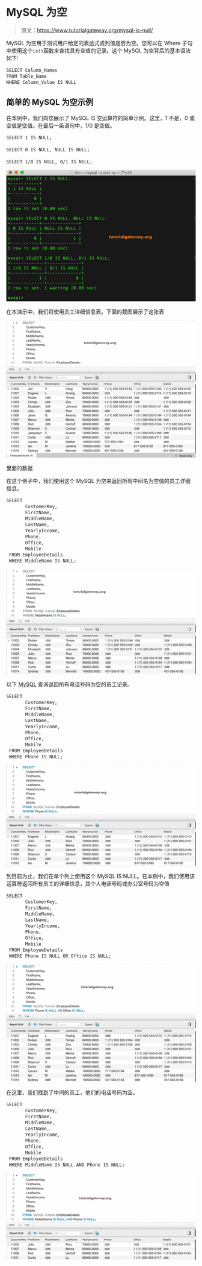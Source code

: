 # MySQL 为空

> 原文：<https://www.tutorialgateway.org/mysql-is-null/>

MySQL 为空用于测试用户给定的表达式或列值是否为空。您可以在 Where 子句中使用这个`is()`函数来查找具有空值的记录。这个 MySQL 为空背后的基本语法如下:

```
SELECT Column_Names  
FROM Table_Name
WHERE Column_Value IS NULL
```

## 简单的 MySQL 为空示例

在本例中，我们向您展示了 MySQL IS 空运算符的简单示例。这里，1 不是，0 或空值是空值。在最后一条语句中，1/0 是空值。

```
SELECT 1 IS NULL;

SELECT 0 IS NULL, NULL IS NULL;

SELECT 1/0 IS NULL, 0/1 IS NULL;
```

![MySQL IS NULL Operator 1](img/4237e38e0483dd348c50920097fa65c7.png)

在本演示中，我们将使用员工详细信息表。下面的截图展示了这张表

![MySQL IS NULL Operator 2](img/ee043aa600369b07e0eec83ce1e61181.png)

里面的数据

在这个例子中，我们使用这个 MySQL 为空来返回所有中间名为空值的员工详细信息。

```
SELECT 
       CustomerKey,
       FirstName, 
       MiddleName,
       LastName,
       YearlyIncome,
       Phone,
       Office,
       Mobile
 FROM EmployeeDetails
 WHERE MiddleName IS NULL;
```

![MySQL IS NULL Operator 3](img/3757613df4cd5cb9ecaf2a2bfcb5da21.png)

以下 [MySQL](https://www.tutorialgateway.org/mysql-tutorial/) 查询返回所有电话号码为空的员工记录。

```
SELECT 
       CustomerKey,
       FirstName, 
       MiddleName,
       LastName,
       YearlyIncome,
       Phone,
       Office,
       Mobile
 FROM EmployeeDetails
 WHERE Phone IS NULL;
```

![MySQL IS NULL Operator 4](img/dc3649d0af8e8de2698f89038a4296a1.png)

到目前为止，我们在单个列上使用这个 MySQL IS NULL。在本例中，我们使用该运算符返回所有员工的详细信息，其个人电话号码或办公室号码为空值

```
SELECT 
       CustomerKey,
       FirstName, 
       MiddleName,
       LastName,
       YearlyIncome,
       Phone,
       Office,
       Mobile
 FROM EmployeeDetails
 WHERE Phone IS NULL OR Office IS NULL;
```

![MySQL IS NULL Operator 5](img/780a28eae0f106321ac0d357e3a925e6.png)

在这里，我们找到了中间的员工，他们的电话号码为空。

```
SELECT 
       CustomerKey,
       FirstName, 
       MiddleName,
       LastName,
       YearlyIncome,
       Phone,
       Office,
       Mobile
 FROM EmployeeDetails
 WHERE MiddleName IS NULL AND Phone IS NULL;
```

![MySQL IS NULL Operator 6](img/a019855036fa92f08c8249c0a4f042cb.png)